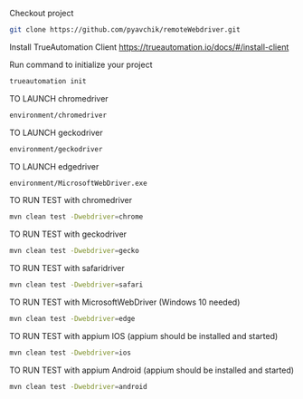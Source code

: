 Checkout project 
 
```bash 
git clone https://github.com/pyavchik/remoteWebdriver.git
```

Install TrueAutomation Client
https://trueautomation.io/docs/#/install-client

Run command to initialize your project

```bash
trueautomation init
```
TO LAUNCH chromedriver

```bash
environment/chromedriver
```
TO LAUNCH geckodriver

```bash
environment/geckodriver
```
TO LAUNCH edgedriver

```bash
environment/MicrosoftWebDriver.exe
```

TO RUN TEST with chromedriver

```bash
mvn clean test -Dwebdriver=chrome
```
TO RUN TEST with geckodriver
```bash
mvn clean test -Dwebdriver=gecko
```

TO RUN TEST with safaridriver

```bash
mvn clean test -Dwebdriver=safari
```
TO RUN TEST with MicrosoftWebDriver (Windows 10 needed)

```bash
mvn clean test -Dwebdriver=edge
```
TO RUN TEST with appium IOS (appium should be installed and started)

```bash
mvn clean test -Dwebdriver=ios
```
TO RUN TEST with appium Android (appium should be installed and started)

```bash
mvn clean test -Dwebdriver=android
```


